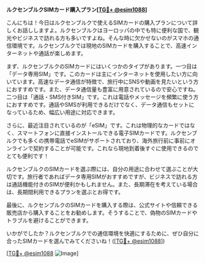 **ルクセンブルクSIMカード購入プラン[[TG💪+ @esim1088](https://t.me/s/esim1088)]**

こんにちは！今日はルクセンブルクで使えるSIMカードの購入プランについて詳しくお話ししますよ。ルクセンブルクはヨーロッパの中でも特に便利な国で、観光やビジネスで訪れる方も多いですよね。そんな時に欠かせないのがスマホの通信環境です。ルクセンブルクでは現地のSIMカードを購入することで、高速インターネットや通話が楽しめます。

まず、ルクセンブルクのSIMカードにはいくつかのタイプがあります。一つ目は「データ専用SIM」です。このカードは主にインターネットを使用したい方に向いています。高速なデータ通信が特徴で、旅行中にSNSや動画を見たいという方におすすめです。また、データ通信量も豊富に用意されているので安心ですね。二つ目は「通話・SMS付きSIM」です。これは電話やメッセージを頻繁に使う方におすすめです。通話やSMSが利用できるだけでなく、データ通信もセットになっているため、幅広い用途に対応できます。

さらに、最近注目されているのが「eSIM」です。これは物理的なカードではなく、スマートフォンに直接インストールできる電子SIMカードです。ルクセンブルクでも多くの携帯電話でeSIMがサポートされており、海外旅行前に事前にオンラインで契約することが可能です。これなら現地到着後すぐに使用できるのでとても便利です！

ルクセンブルクのSIMカードを選ぶ際には、自分の用途に合わせて選ぶことが大切です。旅行者であればデータ専用SIMがおすすめですが、ビジネスで訪れる方は通話機能付きのSIMが便利かもしれません。また、長期滞在を考えている場合は、長期間利用できるプランを選ぶとお得です。

最後に、ルクセンブルクのSIMカードを購入する際は、公式サイトや信頼できる販売店から購入することをお勧めします。そうすることで、偽物のSIMカードやトラブルを避けることができます。

いかがでしたか？ルクセンブルクでの通信環境を快適にするために、ぜひ自分に合ったSIMカードを選んでみてくださいね！([[TG💪+ @esim1088](https://t.me/s/esim1088)])

[[TG💪+ @esim1088](https://t.me/s/esim1088) ![Image](https://i.postimg.cc/Y0z9fWf4/image.png)]